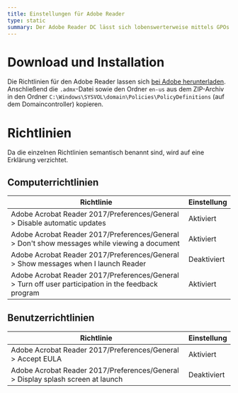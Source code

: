 ```yaml
---
title: Einstellungen für Adobe Reader
type: static
summary: Der Adobe Reader DC lässt sich lobenswerterweise mittels GPOs steuern, sodass mittels GPO Einstellungen vorgenommen werden können, die das Arbeiten mit dem Adobe Reader erleichtern.
---
```



# Download und Installation

Die Richtlinien für den Adobe Reader lassen sich [bei Adobe herunterladen](https://www.adobe.com/devnet-docs/acrobatetk/tools/AdminGuide/gpo.html). Anschließend die `.admx`-Datei sowie den Ordner `en-us` aus dem ZIP-Archiv in den Ordner `C:\Windows\SYSVOL\domain\Policies\PolicyDefinitions` (auf dem Domaincontroller) kopieren.

# Richtlinien

Da die einzelnen Richtlinien semantisch benannt sind, wird auf eine Erklärung verzichtet. 

## Computerrichtlinien

| Richtlinie | Einstellung |
|---|---|
| Adobe Acrobat Reader 2017/Preferences/General > Disable automatic updates | Aktiviert |
| Adobe Acrobat Reader 2017/Preferences/General > Don't show messages while viewing a document | Aktiviert | 
| Adobe Acrobat Reader 2017/Preferences/General > Show messages when I launch Reader | Deaktiviert |
| Adobe Acrobat Reader 2017/Preferences/General > Turn off user participation in the feedback program | Aktiviert |

## Benutzerrichtlinien

| Richtlinie | Einstellung |
|---|---|
| Adobe Acrobat Reader 2017/Preferences/General > Accept EULA | Aktiviert |
| Adobe Acrobat Reader 2017/Preferences/General > Display splash screen at launch | Deaktiviert | 